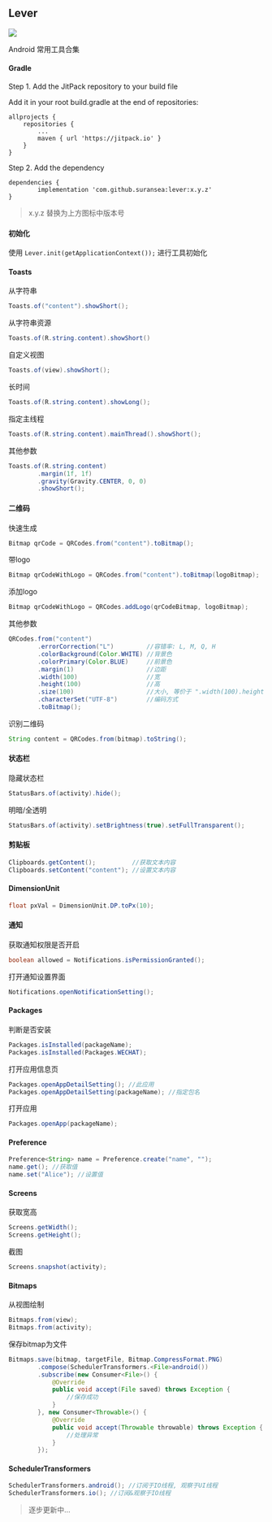 ## Lever

[![](https://jitpack.io/v/suransea/lever.svg)](https://jitpack.io/#suransea/lever)

Android 常用工具合集


#### Gradle

Step 1. Add the JitPack repository to your build file

Add it in your root build.gradle at the end of repositories:

	allprojects {
		repositories {
			...
			maven { url 'https://jitpack.io' }
		}
	}

Step 2. Add the dependency

	dependencies {
	        implementation 'com.github.suransea:lever:x.y.z'
	}

> x.y.z 替换为上方图标中版本号

#### 初始化

使用 `Lever.init(getApplicationContext());` 进行工具初始化

#### Toasts

从字符串

```java
Toasts.of("content").showShort();
```

从字符串资源

```java
Toasts.of(R.string.content).showShort()
```

自定义视图

```java
Toasts.of(view).showShort();
```

长时间

```java
Toasts.of(R.string.content).showLong();
```

指定主线程

```java
Toasts.of(R.string.content).mainThread().showShort();
```

其他参数

```java
Toasts.of(R.string.content)
        .margin(1f, 1f)
        .gravity(Gravity.CENTER, 0, 0)
        .showShort();
```

#### 二维码

快速生成

```java
Bitmap qrCode = QRCodes.from("content").toBitmap();
```

带logo

```java
Bitmap qrCodeWithLogo = QRCodes.from("content").toBitmap(logoBitmap);
```

添加logo

```java
Bitmap qrCodeWithLogo = QRCodes.addLogo(qrCodeBitmap, logoBitmap);
```

其他参数

```java
QRCodes.from("content")
        .errorCorrection("L")         //容错率: L, M, Q, H
        .colorBackground(Color.WHITE) //背景色
        .colorPrimary(Color.BLUE)     //前景色
        .margin(1)                    //边距
        .width(100)                   //宽
        .height(100)                  //高
        .size(100)                    //大小, 等价于 ".width(100).height(100)"
        .characterSet("UTF-8")        //编码方式
        .toBitmap();
```

识别二维码

```java
String content = QRCodes.from(bitmap).toString();
```

#### 状态栏

隐藏状态栏

```java
StatusBars.of(activity).hide();
```

明暗/全透明

```java
StatusBars.of(activity).setBrightness(true).setFullTransparent();
```

#### 剪贴板

```java
Clipboards.getContent();          //获取文本内容
Clipboards.setContent("content"); //设置文本内容
```

#### DimensionUnit

```java
float pxVal = DimensionUnit.DP.toPx(10);
```

#### 通知

获取通知权限是否开启

```java
boolean allowed = Notifications.isPermissionGranted();
```

打开通知设置界面

```java
Notifications.openNotificationSetting();
```

#### Packages

判断是否安装

```java
Packages.isInstalled(packageName);
Packages.isInstalled(Packages.WECHAT);
```

打开应用信息页

```java
Packages.openAppDetailSetting(); //此应用
Packages.openAppDetailSetting(packageName); //指定包名
```

打开应用

```java
Packages.openApp(packageName);
```

#### Preference

```java
Preference<String> name = Preference.create("name", "");
name.get(); //获取值
name.set("Alice"); //设置值 
```

#### Screens

获取宽高

```java
Screens.getWidth();
Screens.getHeight();
```

截图

```java
Screens.snapshot(activity);
```

#### Bitmaps

从视图绘制

```java
Bitmaps.from(view);
Bitmaps.from(activity);
```

保存bitmap为文件

```java
Bitmaps.save(bitmap, targetFile, Bitmap.CompressFormat.PNG)
        .compose(SchedulerTransformers.<File>android())
        .subscribe(new Consumer<File>() {
            @Override
            public void accept(File saved) throws Exception {
                //保存成功
            }
        }, new Consumer<Throwable>() {
            @Override
            public void accept(Throwable throwable) throws Exception {
                //处理异常
            }
        });
```

#### SchedulerTransformers

```java
SchedulerTransformers.android(); //订阅于IO线程, 观察于UI线程
SchedulerTransformers.io(); //订阅&观察于IO线程
```

> 逐步更新中...